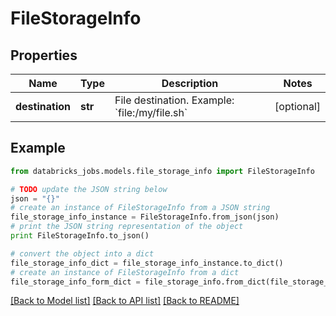 # FileStorageInfo


## Properties
Name | Type | Description | Notes
------------ | ------------- | ------------- | -------------
**destination** | **str** | File destination. Example: &#x60;file:/my/file.sh&#x60; | [optional] 

## Example

```python
from databricks_jobs.models.file_storage_info import FileStorageInfo

# TODO update the JSON string below
json = "{}"
# create an instance of FileStorageInfo from a JSON string
file_storage_info_instance = FileStorageInfo.from_json(json)
# print the JSON string representation of the object
print FileStorageInfo.to_json()

# convert the object into a dict
file_storage_info_dict = file_storage_info_instance.to_dict()
# create an instance of FileStorageInfo from a dict
file_storage_info_form_dict = file_storage_info.from_dict(file_storage_info_dict)
```
[[Back to Model list]](../README.md#documentation-for-models) [[Back to API list]](../README.md#documentation-for-api-endpoints) [[Back to README]](../README.md)


